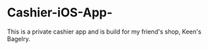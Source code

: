 # Cashier-iOS-App-
This is a private cashier app and is build for my friend's shop, Keen's Bagelry.
